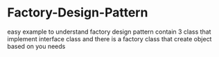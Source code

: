# Factory-Design-Pattern
easy example to understand factory design pattern  contain 3 class that implement interface class and there is a factory class that create object based on you needs
